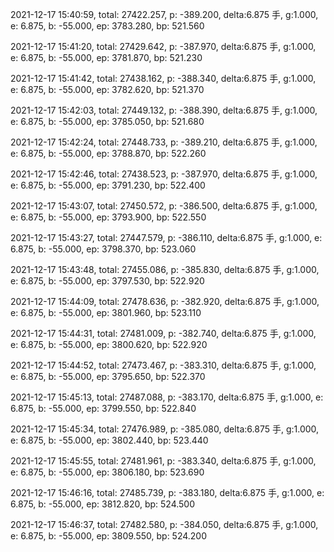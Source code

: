 2021-12-17 15:40:59, total: 27422.257, p: -389.200, delta:6.875 手, g:1.000, e: 6.875, b: -55.000, ep: 3783.280, bp: 521.560

2021-12-17 15:41:20, total: 27429.642, p: -387.970, delta:6.875 手, g:1.000, e: 6.875, b: -55.000, ep: 3781.870, bp: 521.230

2021-12-17 15:41:42, total: 27438.162, p: -388.340, delta:6.875 手, g:1.000, e: 6.875, b: -55.000, ep: 3782.620, bp: 521.370

2021-12-17 15:42:03, total: 27449.132, p: -388.390, delta:6.875 手, g:1.000, e: 6.875, b: -55.000, ep: 3785.050, bp: 521.680

2021-12-17 15:42:24, total: 27448.733, p: -389.210, delta:6.875 手, g:1.000, e: 6.875, b: -55.000, ep: 3788.870, bp: 522.260

2021-12-17 15:42:46, total: 27438.523, p: -387.970, delta:6.875 手, g:1.000, e: 6.875, b: -55.000, ep: 3791.230, bp: 522.400

2021-12-17 15:43:07, total: 27450.572, p: -386.500, delta:6.875 手, g:1.000, e: 6.875, b: -55.000, ep: 3793.900, bp: 522.550

2021-12-17 15:43:27, total: 27447.579, p: -386.110, delta:6.875 手, g:1.000, e: 6.875, b: -55.000, ep: 3798.370, bp: 523.060

2021-12-17 15:43:48, total: 27455.086, p: -385.830, delta:6.875 手, g:1.000, e: 6.875, b: -55.000, ep: 3797.530, bp: 522.920

2021-12-17 15:44:09, total: 27478.636, p: -382.920, delta:6.875 手, g:1.000, e: 6.875, b: -55.000, ep: 3801.960, bp: 523.110

2021-12-17 15:44:31, total: 27481.009, p: -382.740, delta:6.875 手, g:1.000, e: 6.875, b: -55.000, ep: 3800.620, bp: 522.920

2021-12-17 15:44:52, total: 27473.467, p: -383.310, delta:6.875 手, g:1.000, e: 6.875, b: -55.000, ep: 3795.650, bp: 522.370

2021-12-17 15:45:13, total: 27487.088, p: -383.170, delta:6.875 手, g:1.000, e: 6.875, b: -55.000, ep: 3799.550, bp: 522.840

2021-12-17 15:45:34, total: 27476.989, p: -385.080, delta:6.875 手, g:1.000, e: 6.875, b: -55.000, ep: 3802.440, bp: 523.440

2021-12-17 15:45:55, total: 27481.961, p: -383.340, delta:6.875 手, g:1.000, e: 6.875, b: -55.000, ep: 3806.180, bp: 523.690

2021-12-17 15:46:16, total: 27485.739, p: -383.180, delta:6.875 手, g:1.000, e: 6.875, b: -55.000, ep: 3812.820, bp: 524.500

2021-12-17 15:46:37, total: 27482.580, p: -384.050, delta:6.875 手, g:1.000, e: 6.875, b: -55.000, ep: 3809.550, bp: 524.200